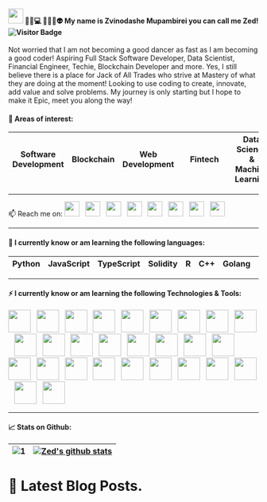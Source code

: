 #### <img src="https://raw.githubusercontent.com/MartinHeinz/MartinHeinz/master/wave.gif" width="30px"> 🙋‍♂️💻 👨‍💻😎👽 My name is Zvinodashe Mupambirei you can call me Zed! ![Visitor Badge](https://visitor-badge.laobi.icu/badge?page_id=MatricksDeCoder.MatricksDeCoder)

Not worried that I am not becoming a good dancer as fast as I am becoming a good coder!    Aspiring Full Stack Software Developer, Data Scientist, Financial Engineer, Techie, Blockchain Developer and more.    Yes, I still believe there is a place for Jack of All Trades who strive at Mastery of what they are doing at the moment!   Looking to use coding to create, innovate, add value and solve problems.     My journey is only starting but I hope to make it Epic, meet you along the way!

#### 📖 Areas of interest:
| Software Development | Blockchain      | Web Development |  | Fintech        |      |   Data Science & Machine Learning |      
| ---------------      | --------------- | --------------- | ---------------             |--------------- |--------------- |---------------  |

- - -  

<p>
📫 Reach me on:
<a href="https://twitter.com/Zed_Developer"><img height="30" src="https://res.cloudinary.com/matricksdecoder/image/upload/v1605068053/Twitter_rf1qt0.png"></a>&nbsp;&nbsp;
<a href="https://www.linkedin.com/in/matricksdecoder/"><img height="30" src="https://res.cloudinary.com/matricksdecoder/image/upload/v1605068515/LinkedIn_apa4np.png"></a>&nbsp;&nbsp;
<a href="https://www.kaggle.com/matricksdecoder"><img height="30" src="https://res.cloudinary.com/matricksdecoder/image/upload/v1605068767/Kaggle_ae6wk6.png"></a>&nbsp;&nbsp;
<a href="https://www.freecodecamp.org/matricksdecoder"><img height="30" src="https://res.cloudinary.com/matricksdecoder/image/upload/v1502609084/fccicon_o5jith.png"></a>&nbsp;&nbsp;
<a href="https://www.instagram.com/selfisself/"><img height="30" src="https://res.cloudinary.com/matricksdecoder/image/upload/v1605068922/Instagram_zd77tz.png"></a>&nbsp;&nbsp;
<a href="https://t.me/zizvino"><img height="30" src="https://res.cloudinary.com/matricksdecoder/image/upload/v1605072080/Telegram_iu1tln.png"></a>&nbsp;&nbsp;
<a href="https://www.facebook.com/MatricksDecoder/"><img height="30" src="https://res.cloudinary.com/matricksdecoder/image/upload/v1605069383/Facebook_tchsb3.png"></a>&nbsp;&nbsp;
<a href="https://matricksdecoder.hashnode.dev/"><img height="30" src="https://res.cloudinary.com/matricksdecoder/image/upload/v1605069648/Hashnode_mex4sx.png"></a>
</p>

- - -

#### 🌱 I currently know or am learning the following languages:

| Python          |      JavaScript | TypeScript      | Solidity        | R              |   C++          |   Golang        |   C#            |
| --------------- | --------------- | --------------- | --------------- |--------------- |--------------- |---------------  |---------------  |

- - -

#### ⚡ I currently know or am learning the following Technologies & Tools:

<p>
<a href="https://numpy.org/"><img height="45" src="https://res.cloudinary.com/matricksdecoder/image/upload/v1605074946/Numpy_ozfrvy.png"></a>&nbsp;&nbsp;
<a href="https://reactjs.org/"><img height="45" src="https://res.cloudinary.com/matricksdecoder/image/upload/v1502609088/React_mfa2cv.png"></a>&nbsp;&nbsp;
<a href="https://www.trufflesuite.com/"><img height="45" src="https://res.cloudinary.com/matricksdecoder/image/upload/v1605075273/Truffle_th2o5e.png"></a>&nbsp;&nbsp;
<a href="https://web3js.readthedocs.io/en/v1.3.0/"><img height="45" src="https://res.cloudinary.com/matricksdecoder/image/upload/v1605075572/Web3_kpmft8.png"></a>&nbsp;&nbsp;
<a href="https://nodejs.org/en/"><img height="45" src="https://res.cloudinary.com/matricksdecoder/image/upload/v1502609088/nodeJS_ofgrbi.png"></a>&nbsp;&nbsp;
<a href="https://www.heroku.com/"><img height="45" src="https://res.cloudinary.com/matricksdecoder/image/upload/v1605076091/Heroku_rqpo0b.png"></a>&nbsp;&nbsp;
<a href="https://ethereum.org/en/"><img height="45" src="https://res.cloudinary.com/matricksdecoder/image/upload/v1605076200/Ethereum_lr1qis.png"></a>&nbsp;&nbsp;
<a href="https://pandas.pydata.org/"><img height="45" src="https://res.cloudinary.com/matricksdecoder/image/upload/v1605076515/pandas_vmqidd.png"></a>&nbsp;&nbsp;
<a href="https://jupyter.org/"><img height="45" src="https://res.cloudinary.com/matricksdecoder/image/upload/v1605076680/Jupyter_aa9a7a.png"></a>&nbsp;&nbsp;
<a href="https://www.w3schools.com/html/"><img height="45" src="https://res.cloudinary.com/matricksdecoder/image/upload/v1605076815/html_ehsifq.png"></a>&nbsp;&nbsp;
<a href="https://www.w3schools.com/css/"><img height="45" src="https://res.cloudinary.com/matricksdecoder/image/upload/v1605076961/css_rnfbqc.png"></a>&nbsp;&nbsp;
<a href="https://getbootstrap.com/"><img height="45" src="https://res.cloudinary.com/matricksdecoder/image/upload/v1605077167/bootstrap_zk6s4c.jpg"></a>&nbsp;&nbsp;
<a href="https://www.npmjs.com/"><img height="45" src="https://res.cloudinary.com/matricksdecoder/image/upload/v1605077696/npm_ajhm1s.png"></a>&nbsp;&nbsp;
<a href="https://cloud.google.com/"><img height="45" src="https://res.cloudinary.com/matricksdecoder/image/upload/v1605077818/GoogleCloud_nsnquu.jpg"></a>&nbsp;&nbsp;
<a href="https://www.mongodb.com/ "><img height="45" src="https://res.cloudinary.com/matricksdecoder/image/upload/v1605078109/mongo_mnhtet.png"></a>&nbsp;&nbsp;
<a href="https://expressjs.com/"><img height="45" src="https://res.cloudinary.com/matricksdecoder/image/upload/v1605078326/exress_tjnzcc.png"></a>&nbsp;&nbsp;
<a href="https://www.tensorflow.org/"><img height="45" src="https://res.cloudinary.com/matricksdecoder/image/upload/v1605087759/Tensorflow_zr6htg.png"></a>&nbsp;&nbsp;
<a href="https://www.w3schools.com/sql/"><img height="45" src="https://res.cloudinary.com/matricksdecoder/image/upload/v1605087945/SQL_q0kfhg.png"></a>&nbsp;&nbsp;
<a href="https://webpack.js.org/"><img height="45" src="https://res.cloudinary.com/matricksdecoder/image/upload/v1605088173/Weback_iq0p1n.jpg"></a>&nbsp;&nbsp;
<a href="https://graphql.org/"><img height="45" src="https://res.cloudinary.com/matricksdecoder/image/upload/v1605088365/GQL_bbey7d.png"></a>&nbsp;&nbsp;
<a href="https://code.visualstudio.com/"><img height="45" src="https://res.cloudinary.com/matricksdecoder/image/upload/v1605088697/VSCode_qcuhmu.png"></a>&nbsp;&nbsp;
<a href="https://jquery.com/"><img height="45" src="https://res.cloudinary.com/matricksdecoder/image/upload/v1502609086/jquery_esvnfa.png"></a>&nbsp;&nbsp;
<a href="https://slack.com/"><img height="45" src="https://res.cloudinary.com/matricksdecoder/image/upload/v1605089081/slack_rryk4s.png"></a>&nbsp;&nbsp;
<a href="https://stackoverflow.com/users/7090684/matricksdecoder"><img height="45" src="https://res.cloudinary.com/matricksdecoder/image/upload/v1605070030/StackOverflow_ta1k0m.png"></a>&nbsp;&nbsp;
<a href="https://keras.io/"><img height="45" src="https://res.cloudinary.com/matricksdecoder/image/upload/v1605089639/Keras_sll7j0.png"></a>&nbsp;&nbsp;
<a href="https://redux.js.org/"><img height="45" src="https://res.cloudinary.com/matricksdecoder/image/upload/v1605089302/Redux_u6dqnx.png"></a>&nbsp;&nbsp;
<a href="https://d3js.org/"><img height="45" src="https://res.cloudinary.com/matricksdecoder/image/upload/v1502609084/d3_efg2rl.png"></a>&nbsp;&nbsp;
<a href="https://metamask.io/"><img height="45" src="https://res.cloudinary.com/matricksdecoder/image/upload/v1605090176/Metamask_n54clm.png"></a>&nbsp;&nbsp;
</p>

- - -

#### 📈 Stats on Github:

| ![1](https://github-readme-stats.vercel.app/api/top-langs/?username=MatricksDeCoder&theme=blue-green)          | [![Zed's github stats](https://github-readme-stats.vercel.app/api?username=MatricksDeCoder&theme=blue-green)](https://github.com/MatricksDeCoder/github-readme-stats)      | 
| ---------------                                                                                                | --------------- | 

# 📩 Latest Blog Posts.
<!-- BLOG-POST-LIST:START -->
<!-- BLOG-POST-LIST:END -->




